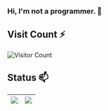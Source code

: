 ### Hi, I'm not a programmer. 👋

<!--
**baiyies/baiyies** is a ✨ _special_ ✨ repository because its `README.md` (this file) appears on your GitHub profile.

Here are some ideas to get you started:

- 🔭 I’m currently working on ...
- 🌱 I’m currently learning ...
- 👯 I’m looking to collaborate on ...
- 🤔 I’m looking for help with ...
- 💬 Ask me about ...
- 📫 How to reach me: ...
- 😄 Pronouns: ...
- ⚡ Fun fact: ...
-->
## Visit Count ⚡
![Visitor Count](https://profile-counter.glitch.me/baiyies/count.svg)

## Status 📫
| <a href="https://github.com/anuraghazra/github-readme-stats"><img align="center" src="https://github-readme-stats.vercel.app/api?username=baiyies&show_icons=true&theme=dark&count_private=true"/></a> | <a href="https://github.com/anuraghazra/github-readme-stats"><img align="center" src="https://github-readme-stats.vercel.app/api/top-langs/?username=baiyies&theme=dark&layout=compact" /></a> |
| ------------- | ------------- |
